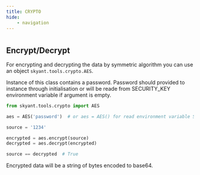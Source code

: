 ```yaml
---
title: CRYPTO
hide:
    - navigation
---
```


#

## Encrypt/Decrypt

For encrypting and decrypting the data by symmetric algorithm you can use an object
```skyant.tools.crypto.AES```.

Instance of this class contains a password. Password should provided to instance through initialisation
or will be reade from SECURITY_KEY environment variable if argument is empty.

```py linenums='1' title='encrypt then decrypt'
from skyant.tools.crypto import AES

aes = AES('password')  # or aes = AES() for read environment variable SECURITY_KEY

source = '1234'

encrypted = aes.encrypt(source)
decrypted = aes.decrypt(encrypted)

source == decrypted  # True
```

Encrypted data will be a string of bytes encoded to base64.
